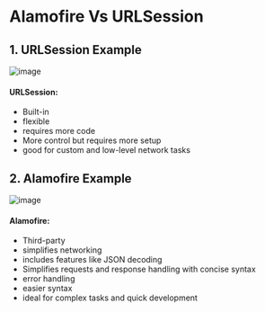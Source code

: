 # Alamofire Vs URLSession

## 1. URLSession Example
![image](https://github.com/user-attachments/assets/7e9818fd-96af-4785-bf52-01e7699167e8)

#### URLSession: 
  - Built-in
  - flexible
  - requires more code
  - More control but requires more setup
  - good for custom and low-level network tasks

## 2. Alamofire Example
![image](https://github.com/user-attachments/assets/933db20c-587a-430a-9e01-62aa7326e408)

#### Alamofire:
  - Third-party
  - simplifies networking
  - includes features like JSON decoding
  - Simplifies requests and response handling with concise syntax
  - error handling
  - easier syntax
  - ideal for complex tasks and quick development

